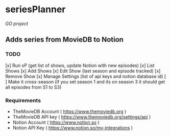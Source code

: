 # seriesPlanner
_GO project_

## Adds series from MovieDB to Notion

### TODO

[x] Run sP (get list of shows, update Notion with new episodes)
[x] List Shows
[x] Add Shows
[x] Edit Show (last season and episode tracked)
[x] Remove Show
[x] Manage Settings (list of api keys and notion database id)
[ ] Make it cross-season (if you set season 1 and its on season 3 it should get all episodes from S1 to S3)

### Requirements

* TheMovieDB Account ( https://www.themoviedb.org )
* TheMovieDB API key ( https://www.themoviedb.org/settings/api )
* Notion Account ( https://www.notion.so )
* Notion API Key ( https://www.notion.so/my-integrations )